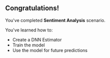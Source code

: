 ## Congratulations!

You've completed **Sentiment Analysis** scenario.

You've learned how to:
* Create a DNN Estimator
* Train the model
* Use the model for future predictions
